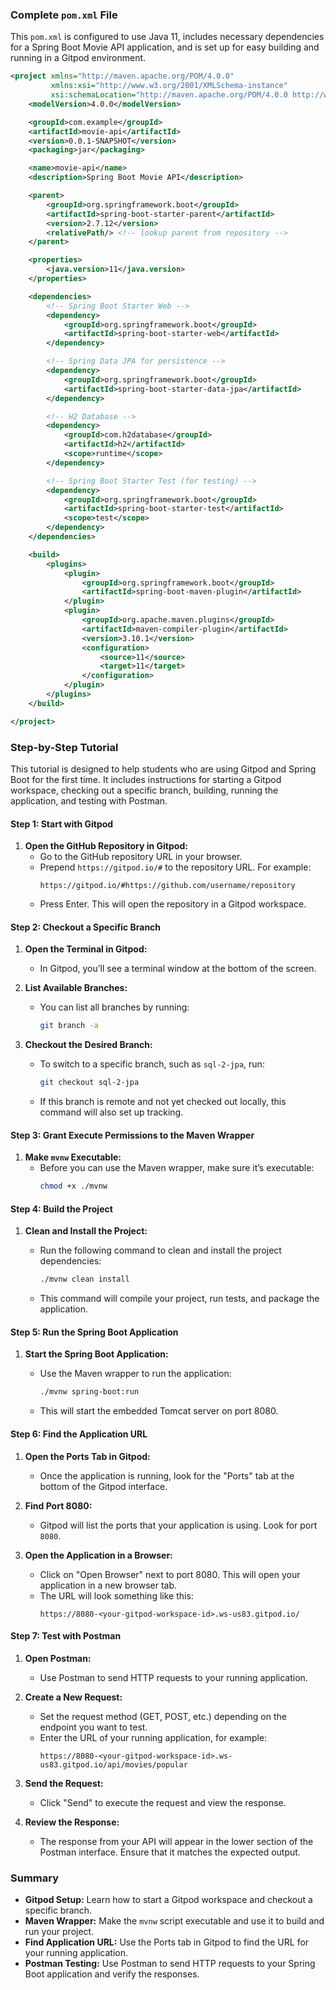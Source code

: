 ### Complete `pom.xml` File

This `pom.xml` is configured to use Java 11, includes necessary dependencies for a Spring Boot Movie API application, and is set up for easy building and running in a Gitpod environment.

```xml
<project xmlns="http://maven.apache.org/POM/4.0.0"
         xmlns:xsi="http://www.w3.org/2001/XMLSchema-instance"
         xsi:schemaLocation="http://maven.apache.org/POM/4.0.0 http://www.apache.org/maven-v4_0_0.xsd">
    <modelVersion>4.0.0</modelVersion>

    <groupId>com.example</groupId>
    <artifactId>movie-api</artifactId>
    <version>0.0.1-SNAPSHOT</version>
    <packaging>jar</packaging>

    <name>movie-api</name>
    <description>Spring Boot Movie API</description>

    <parent>
        <groupId>org.springframework.boot</groupId>
        <artifactId>spring-boot-starter-parent</artifactId>
        <version>2.7.12</version>
        <relativePath/> <!-- lookup parent from repository -->
    </parent>

    <properties>
        <java.version>11</java.version>
    </properties>

    <dependencies>
        <!-- Spring Boot Starter Web -->
        <dependency>
            <groupId>org.springframework.boot</groupId>
            <artifactId>spring-boot-starter-web</artifactId>
        </dependency>

        <!-- Spring Data JPA for persistence -->
        <dependency>
            <groupId>org.springframework.boot</groupId>
            <artifactId>spring-boot-starter-data-jpa</artifactId>
        </dependency>

        <!-- H2 Database -->
        <dependency>
            <groupId>com.h2database</groupId>
            <artifactId>h2</artifactId>
            <scope>runtime</scope>
        </dependency>

        <!-- Spring Boot Starter Test (for testing) -->
        <dependency>
            <groupId>org.springframework.boot</groupId>
            <artifactId>spring-boot-starter-test</artifactId>
            <scope>test</scope>
        </dependency>
    </dependencies>

    <build>
        <plugins>
            <plugin>
                <groupId>org.springframework.boot</groupId>
                <artifactId>spring-boot-maven-plugin</artifactId>
            </plugin>
            <plugin>
                <groupId>org.apache.maven.plugins</groupId>
                <artifactId>maven-compiler-plugin</artifactId>
                <version>3.10.1</version>
                <configuration>
                    <source>11</source>
                    <target>11</target>
                </configuration>
            </plugin>
        </plugins>
    </build>

</project>
```

### Step-by-Step Tutorial

This tutorial is designed to help students who are using Gitpod and Spring Boot for the first time. It includes instructions for starting a Gitpod workspace, checking out a specific branch, building, running the application, and testing with Postman.

#### Step 1: Start with Gitpod

1. **Open the GitHub Repository in Gitpod:**
   - Go to the GitHub repository URL in your browser.
   - Prepend `https://gitpod.io/#` to the repository URL. For example:
     ```
     https://gitpod.io/#https://github.com/username/repository
     ```
   - Press Enter. This will open the repository in a Gitpod workspace.

#### Step 2: Checkout a Specific Branch

1. **Open the Terminal in Gitpod:**
   - In Gitpod, you’ll see a terminal window at the bottom of the screen.

2. **List Available Branches:**
   - You can list all branches by running:
     ```bash
     git branch -a
     ```

3. **Checkout the Desired Branch:**
   - To switch to a specific branch, such as `sql-2-jpa`, run:
     ```bash
     git checkout sql-2-jpa
     ```
   - If this branch is remote and not yet checked out locally, this command will also set up tracking.

#### Step 3: Grant Execute Permissions to the Maven Wrapper

1. **Make `mvnw` Executable:**
   - Before you can use the Maven wrapper, make sure it’s executable:
     ```bash
     chmod +x ./mvnw
     ```

#### Step 4: Build the Project

1. **Clean and Install the Project:**
   - Run the following command to clean and install the project dependencies:
     ```bash
     ./mvnw clean install
     ```

   - This command will compile your project, run tests, and package the application.

#### Step 5: Run the Spring Boot Application

1. **Start the Spring Boot Application:**
   - Use the Maven wrapper to run the application:
     ```bash
     ./mvnw spring-boot:run
     ```

   - This will start the embedded Tomcat server on port 8080.

#### Step 6: Find the Application URL

1. **Open the Ports Tab in Gitpod:**
   - Once the application is running, look for the "Ports" tab at the bottom of the Gitpod interface.

2. **Find Port 8080:**
   - Gitpod will list the ports that your application is using. Look for port `8080`.

3. **Open the Application in a Browser:**
   - Click on "Open Browser" next to port 8080. This will open your application in a new browser tab.
   - The URL will look something like this:
     ```
     https://8080-<your-gitpod-workspace-id>.ws-us83.gitpod.io/
     ```

#### Step 7: Test with Postman

1. **Open Postman:**
   - Use Postman to send HTTP requests to your running application.

2. **Create a New Request:**
   - Set the request method (GET, POST, etc.) depending on the endpoint you want to test.
   - Enter the URL of your running application, for example:
     ```
     https://8080-<your-gitpod-workspace-id>.ws-us83.gitpod.io/api/movies/popular
     ```

3. **Send the Request:**
   - Click "Send" to execute the request and view the response.

4. **Review the Response:**
   - The response from your API will appear in the lower section of the Postman interface. Ensure that it matches the expected output.

### Summary

- **Gitpod Setup:** Learn how to start a Gitpod workspace and checkout a specific branch.
- **Maven Wrapper:** Make the `mvnw` script executable and use it to build and run your project.
- **Find Application URL:** Use the Ports tab in Gitpod to find the URL for your running application.
- **Postman Testing:** Use Postman to send HTTP requests to your Spring Boot application and verify the responses.
